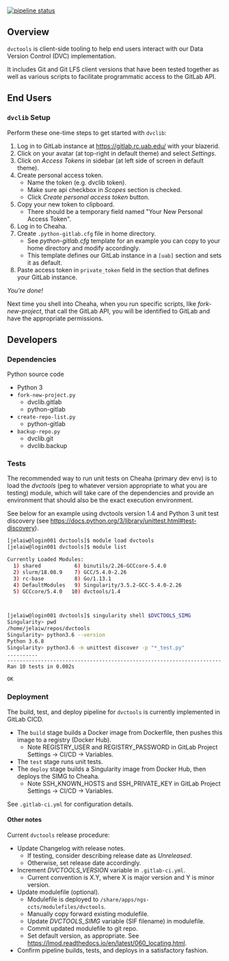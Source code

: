 [![pipeline status](https://gitlab.com/jelaiw/dvctools/badges/master/pipeline.svg)](https://gitlab.com/jelaiw/dvctools/-/commits/master)
## Overview

`dvctools` is client-side tooling to help end users interact with our Data Version Control (DVC) implementation.

It includes Git and Git LFS client versions that have been tested together as well as various scripts to facilitate programmatic access to the GitLab API.

## End Users
### `dvclib` Setup

Perform these one-time steps to get started with `dvclib`:

1. Log in to GitLab instance at https://gitlab.rc.uab.edu/ with your blazerid.
2. Click on your avatar (at top-right in default theme) and select *Settings*.
3. Click on *Access Tokens* in sidebar (at left side of screen in default theme).
4. Create personal access token.
   * Name the token (e.g. dvclib token).
   * Make sure api checkbox in *Scopes* section is checked.
   * Click *Create personal access token* button.
5. Copy your new token to clipboard.
   * There should be a temporary field named "Your New Personal Access Token".
6. Log in to Cheaha.
7. Create `.python-gitlab.cfg` file in home directory.
   * See *python-gitlab.cfg* template for an example you can copy to your home directory and modify accordingly.
   * This template defines our GitLab instance in a `[uab]` section and sets it as default.
8. Paste access token in `private_token` field in the section that defines your GitLab instance.

*You're done!*

Next time you shell into Cheaha, when you run specific scripts, like *fork-new-project*, that call the GitLab API, you will be identified to GitLab and have the appropriate permissions.

## Developers
### Dependencies

Python source code

* Python 3
* `fork-new-project.py`
  * dvclib.gitlab
  * python-gitlab
* `create-repo-list.py`
  * python-gitlab
* `backup-repo.py`
  * dvclib.git
  * dvclib.backup

### Tests
The recommended way to run unit tests on Cheaha (primary dev env) is to load the _dvctools_ (peg to whatever version appropriate to what you are testing) module, which will take care of the dependencies and provide an environment that should also be the exact execution environment.

See below for an example using dvctools version 1.4 and Python 3 unit test discovery (see https://docs.python.org/3/library/unittest.html#test-discovery).

```sh
[jelaiw@login001 dvctools]$ module load dvctools
[jelaiw@login001 dvctools]$ module list

Currently Loaded Modules:
  1) shared           6) binutils/2.26-GCCcore-5.4.0
  2) slurm/18.08.9    7) GCC/5.4.0-2.26
  3) rc-base          8) Go/1.13.1
  4) DefaultModules   9) Singularity/3.5.2-GCC-5.4.0-2.26
  5) GCCcore/5.4.0   10) dvctools/1.4



[jelaiw@login001 dvctools]$ singularity shell $DVCTOOLS_SIMG
Singularity> pwd
/home/jelaiw/repos/dvctools
Singularity> python3.6 --version
Python 3.6.8
Singularity> python3.6 -m unittest discover -p "*_test.py"
..........
----------------------------------------------------------------------
Ran 10 tests in 0.002s

OK
```

### Deployment
The build, test, and deploy pipeline for `dvctools` is currently implemented in GitLab CICD.

* The `build` stage builds a Docker image from Dockerfile, then pushes this image to a registry (Docker Hub).
  * Note REGISTRY_USER and REGISTRY_PASSWORD in GitLab Project Settings -> CI/CD -> Variables.
* The `test` stage runs unit tests.
* The `deploy` stage builds a Singularity image from Docker Hub, then deploys the SIMG to Cheaha.
  * Note SSH_KNOWN_HOSTS and SSH_PRIVATE_KEY in GitLab Project Settings -> CI/CD -> Variables.

See `.gitlab-ci.yml` for configuration details.

#### Other notes
Current `dvctools` release procedure:

* Update Changelog with release notes.
  * If testing, consider describing release date as *Unreleased*.
  * Otherwise, set release date accordingly.
* Increment *DVCTOOLS_VERSION* variable in `.gitlab-ci.yml`.
  * Current convention is X.Y, where X is major version and Y is minor version.
* Update modulefile (optional).
  * Modulefile is deployed to `/share/apps/ngs-ccts/modulefiles/dvctools`.
  * Manually copy forward existing modulefile.
  * Update *DVCTOOLS_SIMG* variable (SIF filename) in modulefile.
  * Commit updated modulefile to git repo.
  * Set default version, as appropriate. See https://lmod.readthedocs.io/en/latest/060_locating.html.
* Confirm pipeline builds, tests, and deploys in a satisfactory fashion.
